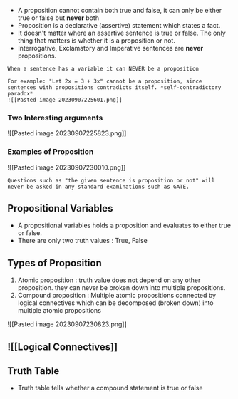 - A proposition cannot contain both true and false, it can only be either true or false but **never** both
- Proposition is a declarative (assertive) statement which states a fact.
- It doesn't matter where an assertive sentence is true or false. The only thing that matters is whether it is a proposition or not.
- Interrogative, Exclamatory and Imperative sentences are **never** propositions.

```ad-important
When a sentence has a variable it can NEVER be a proposition

For example: "Let 2x = 3 + 3x" cannot be a proposition, since sentences with propositions contradicts itself. *self-contradictory paradox*
![[Pasted image 20230907225601.png]]

```

### Two Interesting arguments
![[Pasted image 20230907225823.png]]

### Examples of Proposition

![[Pasted image 20230907230010.png]]

```ad-warning
Questions such as "the given sentence is proposition or not" will never be asked in any standard examinations such as GATE.
```

## Propositional Variables

- A propositional variables holds a proposition and evaluates to either true or false.
- There are only two truth values : True, False

## Types of Proposition

1. Atomic proposition : truth value does not depend on any other proposition. they can never be broken down into multiple propositions.
2. Compound proposition : Multiple atomic propositions connected by logical connectives which can be decomposed (broken down) into multiple atomic propositions

![[Pasted image 20230907230823.png]]

## ![[Logical Connectives]]
## Truth Table

- Truth table tells whether a compound statement is true or false